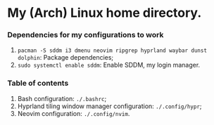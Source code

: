# My (Arch) Linux home directory.

### Dependencies for my configurations to work
1. `pacman -S sddm i3 dmenu neovim ripgrep hyprland waybar dunst dolphin`: Package dependencies;
2. `sudo systemctl enable sddm`: Enable SDDM, my login manager.

### Table of contents
1. Bash configuration: `./.bashrc`;
2. Hyprland tiling window manager configuration: `./.config/hypr`;
3. Neovim configuration: `./.config/nvim`.
